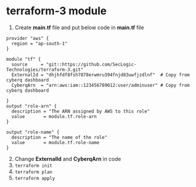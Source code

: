 # terraform-3 module

 1. Create **main.tf** file and put below code in **main.tf** file

```hcl
provider "aws" {
  region = "ap-south-1"
}

module "tf" {
  source     = "git::https://github.com/SecLogic-Technologies/terraform-3.git"
  ExternalId = "dhjhfdf8fsh7878erwmru394fnjd83uwfjzdlnf"  # Copy from cyberq dashboard
  CyberqArn  = "arn:aws:iam::123456789012:user/adminuser" # Copy from cyberq dashboard

}
output "role-arn" {
  description = "The ARN assigned by AWS to this role"
  value       = module.tf.role-arn
}

output "role-name" {
  description = "The name of the role"
  value       = module.tf.role-name
}
```

 2. Change **ExternalId** and **CyberqArn** in code
 3. `terraform init`
 4. `terraform plan`
 5. `terraform apply`
